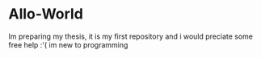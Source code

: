 # Allo-World
Im preparing my thesis, it is my first repository and i would preciate some free help :'( im new to programming
